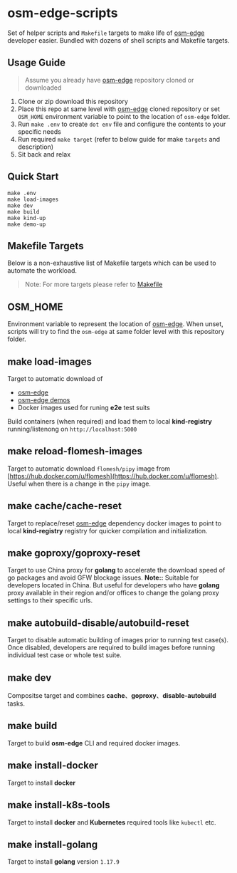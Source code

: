 # osm-edge-scripts

Set of helper scripts and `Makefile` targets to make life of [osm-edge](https://github.com/flomesh-io/osm-edge) developer easier. Bundled with dozens of shell scripts and Makefile targets.

## Usage Guide

> Assume you already have [osm-edge](https://github.com/flomesh-io/osm-edge) repository cloned or downloaded

1. Clone or zip download this repository
2. Place this repo at same level with [osm-edge](https://github.com/flomesh-io/osm-edge) cloned repository or set `OSM_HOME` environment variable to point to the location of `osm-edge` folder.
3. Run `make .env` to create `dot env` file and configure the contents to your specific needs
4. Run required `make target` (refer to below guide for make `targets` and description)
5. Sit back and relax 

## Quick Start

```
make .env
make load-images
make dev
make build
make kind-up
make demo-up
```

## Makefile Targets

Below is a non-exhaustive list of Makefile targets which can be used to automate the workload. 

> Note: For more targets please refer to [Makefile](Makefile)

## OSM_HOME

Environment variable to represent the location of [osm-edge](https://github.com/flomesh-io/osm-edge). When unset, scripts will try to find the `osm-edge` at same folder level with this repository folder.

## make load-images

Target to automatic download of
* [osm-edge](https://github.com/flomesh-io/osm-edge)
* [osm-edge demos](https://github.com/flomesh-io/osm-edge-demo)
* Docker images used for runing **e2e** test suits

Build containers (when required) and load them to local **kind-registry** running/listenong on `http://localhost:5000`

## make reload-flomesh-images

Target to automatic download `flomesh/pipy` image from [https://hub.docker.com/u/flomesh](https://hub.docker.com/u/flomesh). Useful when there is a change in the `pipy` image.

## make cache/cache-reset

Target to replace/reset [osm-edge](https://github.com/flomesh-io/osm-edge)  dependency docker images to point to local **kind-registry** registry for quicker compilation and initialization.

## make goproxy/goproxy-reset

Target to use China proxy for **golang** to accelerate the download speed of go packages and avoid GFW blockage issues.
**Note::** Suitable for developers located in China. But useful for developers who have **golang** proxy available in their region and/or offices to change the golang proxy settings to their specific urls.

## make autobuild-disable/autobuild-reset

Target to disable automatic building of images prior to running test case(s). Once disabled, developers are required to build images before running individual test case or whole test suite.

## make dev

Compositse target and combines **cache**、**goproxy**、**disable-autobuild** tasks.

## make build

Target to build **osm-edge** CLI and required docker images.

## make install-docker

Target to install **docker** 

## make install-k8s-tools

Target to install **docker** and **Kubernetes** required tools like `kubectl` etc.

## make install-golang

Target to install **golang** version `1.17.9`
